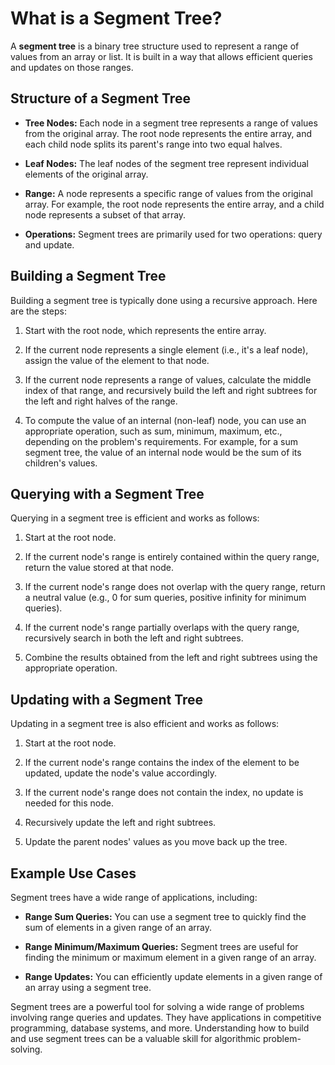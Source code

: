 # What is a Segment Tree?

A **segment tree** is a binary tree structure used to represent a range of values from an array or list. It is built in a way that allows efficient queries and updates on those ranges.

## Structure of a Segment Tree

- **Tree Nodes:** Each node in a segment tree represents a range of values from the original array. The root node represents the entire array, and each child node splits its parent's range into two equal halves.

- **Leaf Nodes:** The leaf nodes of the segment tree represent individual elements of the original array.

- **Range:** A node represents a specific range of values from the original array. For example, the root node represents the entire array, and a child node represents a subset of that array.

- **Operations:** Segment trees are primarily used for two operations: query and update.

## Building a Segment Tree

Building a segment tree is typically done using a recursive approach. Here are the steps:

1. Start with the root node, which represents the entire array.

2. If the current node represents a single element (i.e., it's a leaf node), assign the value of the element to that node.

3. If the current node represents a range of values, calculate the middle index of that range, and recursively build the left and right subtrees for the left and right halves of the range.

4. To compute the value of an internal (non-leaf) node, you can use an appropriate operation, such as sum, minimum, maximum, etc., depending on the problem's requirements. For example, for a sum segment tree, the value of an internal node would be the sum of its children's values.

## Querying with a Segment Tree

Querying in a segment tree is efficient and works as follows:

1. Start at the root node.

2. If the current node's range is entirely contained within the query range, return the value stored at that node.

3. If the current node's range does not overlap with the query range, return a neutral value (e.g., 0 for sum queries, positive infinity for minimum queries).

4. If the current node's range partially overlaps with the query range, recursively search in both the left and right subtrees.

5. Combine the results obtained from the left and right subtrees using the appropriate operation.

## Updating with a Segment Tree

Updating in a segment tree is also efficient and works as follows:

1. Start at the root node.

2. If the current node's range contains the index of the element to be updated, update the node's value accordingly.

3. If the current node's range does not contain the index, no update is needed for this node.

4. Recursively update the left and right subtrees.

5. Update the parent nodes' values as you move back up the tree.

## Example Use Cases

Segment trees have a wide range of applications, including:

- **Range Sum Queries:** You can use a segment tree to quickly find the sum of elements in a given range of an array.

- **Range Minimum/Maximum Queries:** Segment trees are useful for finding the minimum or maximum element in a given range of an array.

- **Range Updates:** You can efficiently update elements in a given range of an array using a segment tree.

Segment trees are a powerful tool for solving a wide range of problems involving range queries and updates. They have applications in competitive programming, database systems, and more. Understanding how to build and use segment trees can be a valuable skill for algorithmic problem-solving.

